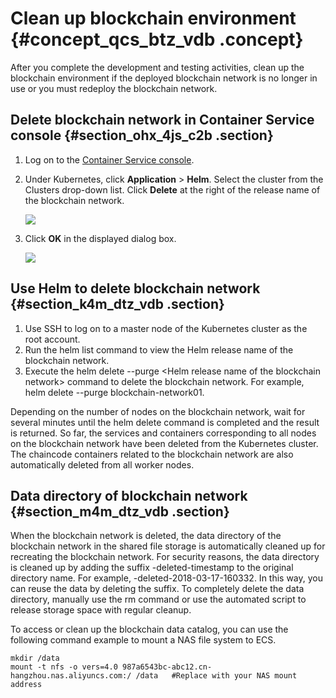 # Clean up blockchain environment {#concept_qcs_btz_vdb .concept}

After you complete the development and testing activities, clean up the blockchain environment if the deployed blockchain network is no longer in use or you must redeploy the blockchain network.

## Delete blockchain network in Container Service console {#section_ohx_4js_c2b .section}

1.  Log on to the [Container Service console](https://cs.console.aliyun.com/).
2.  Under Kubernetes, click **Application** \> **Helm**. Select the cluster from the Clusters drop-down list. Click **Delete** at the right of the release name of the blockchain network.

    ![](http://static-aliyun-doc.oss-cn-hangzhou.aliyuncs.com/assets/img/17796/15646596429876_en-US.png)

3.  Click **OK** in the displayed dialog box.

    ![](http://static-aliyun-doc.oss-cn-hangzhou.aliyuncs.com/assets/img/17796/15646596429877_en-US.png)


## Use Helm to delete blockchain network {#section_k4m_dtz_vdb .section}

1.  Use SSH to log on to a master node of the Kubernetes cluster as the root account.
2.  Run the helm list command to view the Helm release name of the blockchain network.
3.  Execute the helm delete --purge <Helm release name of the blockchain network\> command to delete the blockchain network. For example, helm delete --purge blockchain-network01.

Depending on the number of nodes on the blockchain network, wait for several minutes until the helm delete command is completed and the result is returned. So far, the services and containers corresponding to all nodes on the blockchain network have been deleted from the Kubernetes cluster. The chaincode containers related to the blockchain network are also automatically deleted from all worker nodes.

## Data directory of blockchain network {#section_m4m_dtz_vdb .section}

When the blockchain network is deleted, the data directory of the blockchain network in the shared file storage is automatically cleaned up for recreating the blockchain network. For security reasons, the data directory is cleaned up by adding the suffix -deleted-timestamp to the original directory name. For example, -deleted-2018-03-17-160332. In this way, you can reuse the data by deleting the suffix. To completely delete the data directory, manually use the rm command or use the automated script to release storage space with regular cleanup.

To access or clean up the blockchain data catalog, you can use the following command example to mount a NAS file system to ECS.

```
mkdir /data
mount -t nfs -o vers=4.0 987a6543bc-abc12.cn-hangzhou.nas.aliyuncs.com:/ /data   #Replace with your NAS mount address
```

